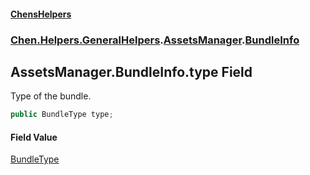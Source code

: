 #### [ChensHelpers](index 'index')
### [Chen.Helpers.GeneralHelpers](Chen_Helpers_GeneralHelpers 'Chen.Helpers.GeneralHelpers').[AssetsManager](Chen_Helpers_GeneralHelpers_AssetsManager 'Chen.Helpers.GeneralHelpers.AssetsManager').[BundleInfo](Chen_Helpers_GeneralHelpers_AssetsManager_BundleInfo 'Chen.Helpers.GeneralHelpers.AssetsManager.BundleInfo')
## AssetsManager.BundleInfo.type Field
Type of the bundle.  
```csharp
public BundleType type;
```
#### Field Value
[BundleType](Chen_Helpers_GeneralHelpers_AssetsManager_BundleType 'Chen.Helpers.GeneralHelpers.AssetsManager.BundleType')
